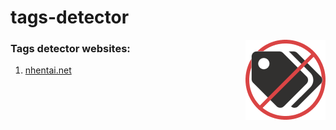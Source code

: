 # tags-detector

<img align="right" src="icons/128.png"></img>

### Tags detector websites: 

1. [nhentai.net](nhentai.net)

